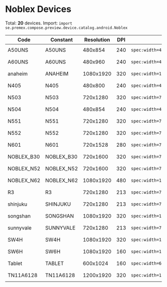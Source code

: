 # Noblex Devices

Total: **20** devices. Import: `import se.premex.compose.preview.device.catalog.android.Noblex`

| Code | Constant | Resolution | DPI | Compose Spec | Preview Usage |
|------|----------|------------|-----|-------------|---------------|
| A50UNS | A50UNS | 480x854 | 240 | `spec:width=480px,height=854px,dpi=240` | `@Preview(device = Noblex.A50UNS)` |
| A60UNS | A60UNS | 480x960 | 240 | `spec:width=480px,height=960px,dpi=240` | `@Preview(device = Noblex.A60UNS)` |
| anaheim | ANAHEIM | 1080x1920 | 320 | `spec:width=1080px,height=1920px,dpi=320` | `@Preview(device = Noblex.ANAHEIM)` |
| N405 | N405 | 480x800 | 240 | `spec:width=480px,height=800px,dpi=240` | `@Preview(device = Noblex.N405)` |
| N503 | N503 | 720x1280 | 320 | `spec:width=720px,height=1280px,dpi=320` | `@Preview(device = Noblex.N503)` |
| N504 | N504 | 480x854 | 240 | `spec:width=480px,height=854px,dpi=240` | `@Preview(device = Noblex.N504)` |
| N551 | N551 | 720x1280 | 320 | `spec:width=720px,height=1280px,dpi=320` | `@Preview(device = Noblex.N551)` |
| N552 | N552 | 720x1280 | 320 | `spec:width=720px,height=1280px,dpi=320` | `@Preview(device = Noblex.N552)` |
| N601 | N601 | 720x1528 | 280 | `spec:width=720px,height=1528px,dpi=280` | `@Preview(device = Noblex.N601)` |
| NOBLEX_B30 | NOBLEX_B30 | 720x1600 | 320 | `spec:width=720px,height=1600px,dpi=320` | `@Preview(device = Noblex.NOBLEX_B30)` |
| NOBLEX_N52 | NOBLEX_N52 | 720x1600 | 320 | `spec:width=720px,height=1600px,dpi=320` | `@Preview(device = Noblex.NOBLEX_N52)` |
| NOBLEX_N62 | NOBLEX_N62 | 1080x1920 | 480 | `spec:width=1080px,height=1920px,dpi=480` | `@Preview(device = Noblex.NOBLEX_N62)` |
| R3 | R3 | 720x1280 | 213 | `spec:width=720px,height=1280px,dpi=213` | `@Preview(device = Noblex.R3)` |
| shinjuku | SHINJUKU | 720x1280 | 213 | `spec:width=720px,height=1280px,dpi=213` | `@Preview(device = Noblex.SHINJUKU)` |
| songshan | SONGSHAN | 1080x1920 | 320 | `spec:width=1080px,height=1920px,dpi=320` | `@Preview(device = Noblex.SONGSHAN)` |
| sunnyvale | SUNNYVALE | 720x1280 | 213 | `spec:width=720px,height=1280px,dpi=213` | `@Preview(device = Noblex.SUNNYVALE)` |
| SW4H | SW4H | 1080x1920 | 320 | `spec:width=1080px,height=1920px,dpi=320` | `@Preview(device = Noblex.SW4H)` |
| SW6H | SW6H | 1080x1920 | 160 | `spec:width=1080px,height=1920px,dpi=160` | `@Preview(device = Noblex.SW6H)` |
| Tablet | TABLET | 600x1024 | 160 | `spec:width=600px,height=1024px,dpi=160` | `@Preview(device = Noblex.TABLET)` |
| TN11A6128 | TN11A6128 | 1200x1920 | 320 | `spec:width=1200px,height=1920px,dpi=320` | `@Preview(device = Noblex.TN11A6128)` |

<!-- Generated automatically. Do not edit manually. -->
